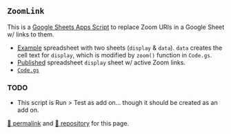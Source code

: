 ## `ZoomLink`

This is a [Google Sheets Apps Script](https://developers.google.com/apps-script/guides/sheets) to replace Zoom URIs in a Google Sheet w/ links to them.

- [Example](https://docs.google.com/spreadsheets/d/1D5N7W9oFrUXjB9569Qm6inJ0Xr631kPygQz0f742eEU/edit) spreadsheet with two sheets (`display` &amp; `data`).  `data` creates the cell text for `display`, which is modified by `zoom()` function in `Code.gs`.
- [Published](https://docs.google.com/spreadsheets/d/e/2PACX-1vT2gwo-SF5JzRwyRdwSviT3a607qNpafRtfGXZpAf1WzJlZPzCNGdDh-eGYao5CQglw87CmZyQfAKKb/pubhtml) spreadsheet `display` sheet w/ active Zoom links.
- [`Code.gs`](https://github.com/psb-david-petty/google-apps-scripts/blob/main/ZoomLink/Code.gs)

### TODO

- This script is Run > Test as add on... though it should be created as an add on.

[&#128279; permalink](https://psb-david-petty.github.io/google-apps-scripts/ZoomLink/) and [&#128297; repository](https://github.com/psb-david-petty/google-apps-scripts/tree/main/ZoomLink) for this page.
